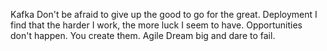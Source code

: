 Kafka Don't be afraid to give up the good to go for the great. Deployment I find that the harder I work, the more luck I seem to have. Opportunities don't happen. You create them. Agile Dream big and dare to fail.
